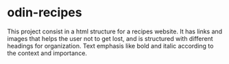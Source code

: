 # odin-recipes

This project consist in a html structure for a recipes website. It has links and images that helps the user not to get lost, and is structured with different headings for organization. Text emphasis like bold and italic according to the context and importance.